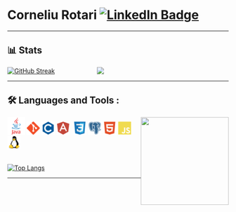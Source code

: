 <div>
	<h1> Corneliu Rotari   
  		<a href="https://www.linkedin.com/in/corneliu-rotari/">
			<img src="https://img.shields.io/badge/LinkedIn-blue?style=for-the-badge&logo=linkedin&logoColor=white" alt="LinkedIn Badge"/>
		</a>
	</h1>
</div>
<div>
 
___
## :bar_chart: Stats

[![GitHub Streak](http://github-readme-streak-stats.herokuapp.com?user=corneliu-rotari&theme=dark&background=000000)](https://git.io/streak-stats) 
<img align="right" src="https://media.giphy.com/media/iiJ870TcI3PZKxatzS/giphy.gif" width="300"/>
  
___

## :hammer_and_wrench: Languages and Tools :  	
<div>
<img align="right" src="https://media.giphy.com/media/3o6Zt7s3ATi1GgWJFK/giphy.gif" width="200" height="200">
<span align="right">
		<img src="https://github.com/devicons/devicon/blob/master/icons/java/java-original-wordmark.svg" title="Java" alt="Java" width="40" height="40"/>
		<img src="https://github.com/devicons/devicon/blob/master/icons/git/git-plain.svg" title="Git" width="30" height="30"/>
		<img src="https://github.com/devicons/devicon/blob/master/icons/c/c-plain.svg" title="C" width="30" height="30"/>
		<img src="https://github.com/devicons/devicon/blob/master/icons/angularjs/angularjs-plain.svg" title="Angular" width="30" height="30"/>&nbsp;
		<img src="https://github.com/devicons/devicon/blob/master/icons/css3/css3-original.svg" title="CSS" width="30" height="30"/>
		<img src="https://github.com/devicons/devicon/blob/master/icons/postgresql/postgresql-plain.svg" title="Pso" width="30" height="30"/>
		<img src="https://github.com/devicons/devicon/blob/master/icons/html5/html5-plain.svg" title="HTML" width="30" height="30"/>
		<img src="https://github.com/devicons/devicon/blob/master/icons/javascript/javascript-plain.svg" title="JS" width="30" height="30"/>
		<img src="https://github.com/devicons/devicon/blob/master/icons/linux/linux-original.svg" title="Linux" width="30" height="30"/>
</span>
</div>
<br>


  [![Top Langs](https://github-readme-stats.vercel.app/api/top-langs/?username=corneliu-rotari&layout=compact&theme=vision-friendly-dark)](https://github.com/anuraghazra/github-readme-stats) 

___


</div>
<!--

<img align="right" src="https://media.giphy.com/media/ksE9feSa2b4V2GYwY4/giphy.gif" width="250" height="200">




**corneliu-rotari/corneliu-rotari** is a ✨ _special_ ✨ repository because its `README.md` (this file) appears on your GitHub profile.

Here are some ideas to get you started:

- 🔭 I’m currently working on ...
- 🌱 I’m currently learning ...
- 👯 I’m looking to collaborate on ...
- 🤔 I’m looking for help with ...
- 💬 Ask me about ...
- 📫 How to reach me: ...
- 😄 Pronouns: ...
- ⚡ Fun fact: ...
-->
